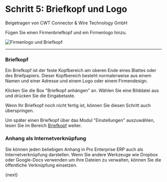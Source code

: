 # Schritt 5: Briefkopf und Logo
<span class="text-muted contributed-by">Beigetragen von CWT Connector & Wire Technology GmbH</span>

Fügen Sie einen Firmenbriefkopf und ein Firmenlogo hinzu.

<img alt="Firmenlogo und Briefkopf" class="screenshot"
src="/docs/assets/img/setup-wizard/step-5.png">

---

### Briefkopf
Ein Briefkopf ist der feste Kopfbereich am oberen Ende eines Blattes oder des Briefpapiers. Dieser Kopfbereich besteht normalerweise aus einem Namen und einer Adresse und einem Logo oder einem Firmendesign.

Klicken Sie die Box "Briefkopf anhängen" an. Wählen Sie eine Bilddatei aus und drücken Sie die Eingabetaste.

Wenn Ihr Briefkopf noch nicht fertig ist, können Sie diesen Schritt auch überspringen.

Um später einen Briefkopf über das Modul "Einstellungen" auszuwählen, lesen Sie im Bereich [Briefkopf](/docs/user/manual/de/setting-up/print/letter-head.html) weiter.

### Anhang als Internetverknüpfung

Sie können jeden beliebigen Anhang in Pro Enterprise ERP auch als Internetverknüpfung darstellen. Wenn Sie andere Werkzeuge wie Dropbox oder Google-Docs verwenden um Ihre Dateien zu verwalten, können Sie die öffentliche Verknüpfung einsetzen.

{next}
